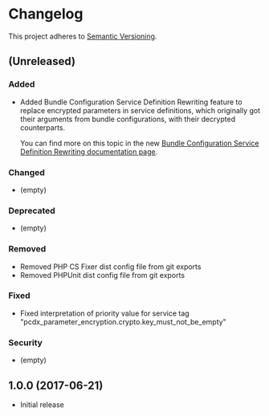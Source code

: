 # Changelog

This project adheres to [Semantic Versioning](http://semver.org/).

## (Unreleased)

### Added

*   Added Bundle Configuration Service Definition Rewriting feature to replace encrypted parameters in service
    definitions, which originally got their arguments from bundle configurations, with their decrypted counterparts.

    You can find more on this topic in the new
    [Bundle Configuration Service Definition Rewriting documentation page](Resources/doc/bundle-configuration-service-definition-rewriting.rst).

### Changed

*   (empty)

### Deprecated

*   (empty)

### Removed

*   Removed PHP CS Fixer dist config file from git exports
*   Removed PHPUnit dist config file from git exports

### Fixed

*   Fixed interpretation of priority value for service tag "pcdx_parameter_encryption.crypto.key_must_not_be_empty"

### Security

*   (empty)

## 1.0.0 (2017-06-21)

*   Initial release
